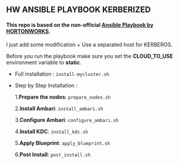 ## HW ANSIBLE PLAYBOOK KERBERIZED
#### This repo is based on the non-official [Ansible Playbook by HORTONWORKS](https://github.com/hortonworks/ansible-hortonworks).

I just add some modification + Use a separated host for KERBEROS.

Before you run the playbook make sure you set the **CLOUD_TO_USE** environment variable to **static**.

 - Full installation : `install-mycluster.sh`

 - Step by Step Installation :

    1.**Prepare the nodes**: `prepare_nodes.sh`

    2.**Install Ambari**: `install_ambari.sh`

    3.**Configure Ambari**: `configure_ambari.sh`

    4.**Install KDC**: `install_kdc.sh`

    5.**Apply Blueprint**: `apply_blueprint.sh`

    6.**Post Install**: `post_install.sh`
